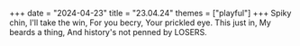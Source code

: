 +++
date = "2024-04-23"
title = "23.04.24"
themes = ["playful"]
+++
Spiky chin,
I'll take the win,
For you becry,
Your prickled eye.
This just in,
My beards a thing,
And history's not penned by LOSERS.
